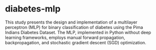 # diabetes-mlp
This study presents the design and implementation of a multilayer perceptron (MLP) for binary classification of diabetes using the Pima Indians Diabetes Dataset. The MLP, implemented in Python without deep learning frameworks, employs manual forward propagation, backpropagation, and stochastic gradient descent (SGD) optimization. 
